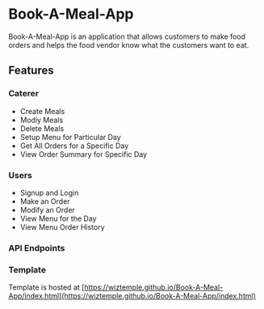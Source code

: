 # Book-A-Meal-App
Book-A-Meal-App is an application that allows customers to make food orders and helps the food vendor know what the customers want to eat.


## Features

### Caterer
* Create Meals
* Modiy Meals
* Delete Meals
* Setup Menu for Particular Day
* Get All Orders for a Specific Day
* View Order Summary for Specific Day

### Users
* Signup and Login
* Make an Order
* Modify an Order
* View Menu for the Day
* View Menu Order History

### API Endpoints

####

### Template
Template is hosted at [https://wiztemple.github.io/Book-A-Meal-App/index.html](https://wiztemple.github.io/Book-A-Meal-App/index.html)

